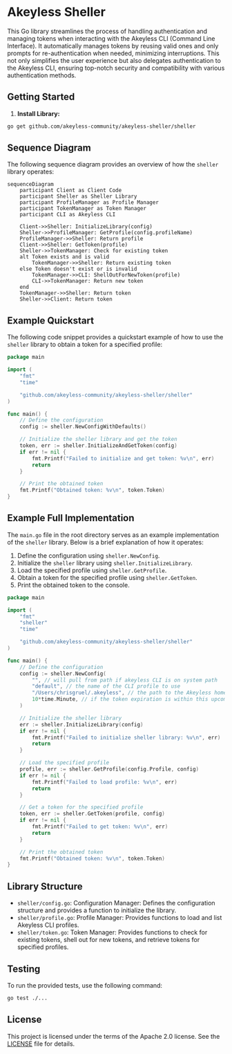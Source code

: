 # Akeyless Sheller

This Go library streamlines the process of handling authentication and managing tokens when interacting with the Akeyless CLI (Command Line Interface). It automatically manages tokens by reusing valid ones and only prompts for re-authentication when needed, minimizing interruptions. This not only simplifies the user experience but also delegates authentication to the Akeyless CLI, ensuring top-notch security and compatibility with various authentication methods.

## Getting Started

1. **Install Library:**

```bash
go get github.com/akeyless-community/akeyless-sheller/sheller
```

## Sequence Diagram

The following sequence diagram provides an overview of how the `sheller` library operates:

```mermaid
sequenceDiagram
    participant Client as Client Code
    participant Sheller as Sheller Library
    participant ProfileManager as Profile Manager
    participant TokenManager as Token Manager
    participant CLI as Akeyless CLI

    Client->>Sheller: InitializeLibrary(config)
    Sheller->>ProfileManager: GetProfile(config.profileName)
    ProfileManager->>Sheller: Return profile
    Client->>Sheller: GetToken(profile)
    Sheller->>TokenManager: Check for existing token
    alt Token exists and is valid
        TokenManager->>Sheller: Return existing token
    else Token doesn't exist or is invalid
        TokenManager->>CLI: ShellOutForNewToken(profile)
        CLI->>TokenManager: Return new token
    end
    TokenManager->>Sheller: Return token
    Sheller->>Client: Return token
```

## Example Quickstart

The following code snippet provides a quickstart example of how to use the `sheller` library to obtain a token for a specified profile:

```go
package main

import (
    "fmt"
    "time"

    "github.com/akeyless-community/akeyless-sheller/sheller"
)

func main() {
    // Define the configuration
    config := sheller.NewConfigWithDefaults()

    // Initialize the sheller library and get the token
    token, err := sheller.InitializeAndGetToken(config)
    if err != nil {
        fmt.Printf("Failed to initialize and get token: %v\n", err)
        return
    }

    // Print the obtained token
    fmt.Printf("Obtained token: %v\n", token.Token)
}

```

## Example Full Implementation

The `main.go` file in the root directory serves as an example implementation of the `sheller` library. Below is a brief explanation of how it operates:

1. Define the configuration using `sheller.NewConfig`.
2. Initialize the `sheller` library using `sheller.InitializeLibrary`.
3. Load the specified profile using `sheller.GetProfile`.
4. Obtain a token for the specified profile using `sheller.GetToken`.
5. Print the obtained token to the console.

```go
package main

import (
    "fmt"
    "sheller"
    "time"

    "github.com/akeyless-community/akeyless-sheller/sheller"
)

func main() {
    // Define the configuration
    config := sheller.NewConfig(
        "", // will pull from path if akeyless CLI is on system path
        "default", // the name of the CLI profile to use
        "/Users/chrisgruel/.akeyless", // the path to the Akeyless home directory usually located at ~/.akeyless
        10*time.Minute, // if the token expiration is within this upcoming interval, a new token will be obtained
    )

    // Initialize the sheller library
    err := sheller.InitializeLibrary(config)
    if err != nil {
        fmt.Printf("Failed to initialize sheller library: %v\n", err)
        return
    }

    // Load the specified profile
    profile, err := sheller.GetProfile(config.Profile, config)
    if err != nil {
        fmt.Printf("Failed to load profile: %v\n", err)
        return
    }

    // Get a token for the specified profile
    token, err := sheller.GetToken(profile, config)
    if err != nil {
        fmt.Printf("Failed to get token: %v\n", err)
        return
    }

    // Print the obtained token
    fmt.Printf("Obtained token: %v\n", token.Token)
}
```

## Library Structure

- `sheller/config.go`: Configuration Manager: Defines the configuration structure and provides a function to initialize the library.
- `sheller/profile.go`: Profile Manager: Provides functions to load and list Akeyless CLI profiles.
- `sheller/token.go`: Token Manager: Provides functions to check for existing tokens, shell out for new tokens, and retrieve tokens for specified profiles.

## Testing

To run the provided tests, use the following command:

```bash
go test ./...
```

## License

This project is licensed under the terms of the Apache 2.0 license. See the [LICENSE](LICENSE) file for details.
